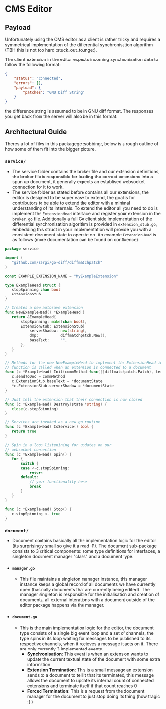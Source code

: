 # CMS Editor

## Payload
Unfortunately using the CMS editor as a client is rather tricky and requires a symmetrical implementation of the differential synchronisation algorithm (TBH this is not too hard :stuck_out_tounge:).

The client extension in the editor expects incoming synchronisation data to follow the following format:
```json
{
    "status": "connected",
    "errors": [],
    "payload": {
        "patches": "GNU Diff String"
    }
}
```
the difference string is assumed to be in GNU diff format. The responses you get back from the server will also be in this format.

## Architectural Guide
Theres a lot of files in this packagege :sobbing:, below is a rough outline of how some of them fit into the bigger picture.

### `service/`
 - The service folder contains the broker file and our extension definitions, the broker file is responsible for loading the correct extensions into a spun up document, it generally expects an establised websocket connection for it to work.
 - The service folder as stated before contains all our extensions, the editor is designed to be super easy to extend, the goal is for contributors to be able to extend the editor with a minimal understanding of its internals. To extend the editor all you need to do is implement the `ExtensionHead` interface and register your extension in the `broker.go` file. Additionally a full Go client side implementation of the differential synchronisation algorithm is provided in `extension_stub.go`, embedding this struct in your implementation will provide you with a consistent document state to operate on. An example `ExtensionHead` is as follows (more documentation can be found on confluence)
 ```go
package service

import (
	"github.com/sergi/go-diff/diffmatchpatch"
)

const EXAMPLE_EXTENSION_NAME = "MyExampleExtension"

type ExampleHead struct {
	stopSpinning chan bool
	ExtensionStub
}

// Creates a new autosave extension
func NewExampleHead() *ExampleHead {
	return &ExampleHead{
		stopSpinning: make(chan bool),
		ExtensionStub: ExtensionStub{
			serverShadow: new(string),
			dmp:          diffmatchpatch.New(),
			baseText:     "",
		},
	}
}

// Methods for the new NewExampleHead to implement the ExtensionHead interface
// function is called when an extension is connected to a document
func (c *ExampleHead) Init(commMethod func([]diffmatchpatch.Patch), terminate func(), documentState *string) {
	c.sendToDoc = commMethod
	c.ExtensionStub.baseText = *documentState
	*c.ExtensionStub.serverShadow = *documentState
}

// Just tell the extension that their connection is now closed
func (c *ExampleHead) Destroy(state *string) {
	close(c.stopSpinning)
}

// Services are invoked as a new go routine
func (c *ExampleHead) IsService() bool {
	return true
}

// Spin in a loop listenining for updates on our
// websocket connection
func (c *ExampleHead) Spin() {
	for {
		switch {
		case <-c.stopSpinning:
			return
		default:
			// your functionality here
			break
		}
	}
}

func (c *ExampleHead) Stop() {
	c.stopSpinning <- true
}
 ```

### `document/`
 - Document contains basically all the implementation logic for the editor (its surprisingly small so give it a read :P). The document sub-package consists to 3 critical components: some type definitions for interfaces, a singleton document manager "class" and a document type.

 - #### `manager.go`
    - This file maintains a singleton manager instance, this manager instance keeps a global record of all documents we have currently open (basically documents that are currently being edited). The manager singleton is responsible for the initialisation and creation of documents, all external interations with a document outside of the editor package happens via the manager.
 - #### `document.go`
    - This is the main implementation logic for the editor, the document type consists of a single big event loop and a set of channels, the type spins in its loop waiting for messages to be published to its respective channels, when it recieves a message it acts on it. There are only currently 3 implemented events.
        - **Synchronisation**: This event is when an extension wants to update the current textual state of the document with some extra information
        - **Extension Termination**: This is a small message an extension sends to a document to tell it that its terminated, this message allows the document to update its internal count of connected extensions and terminate itself if that count reaches 0
        - **Forced Termination**: This is a request from the document manager for the document to just stop doing its thing (how tragic :( )